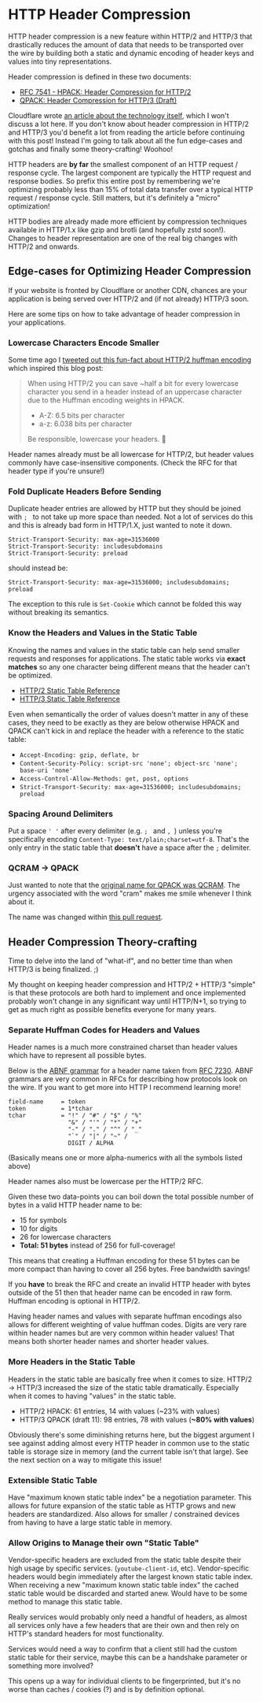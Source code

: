 # HTTP Header Compression

HTTP header compression is a new feature within HTTP/2 and HTTP/3 that
drastically reduces the amount of data that needs to be transported
over the wire by building both a static and dynamic encoding of
header keys and values into tiny representations.

Header compression is defined in these two documents:

- [RFC 7541 - HPACK: Header Compression for HTTP/2](https://tools.ietf.org/html/rfc7541)
- [QPACK: Header Compression for HTTP/3 (Draft)](https://datatracker.ietf.org/doc/draft-ietf-quic-qpack/)


Cloudflare wrote [an article about the technology itself](https://blog.cloudflare.com/hpack-the-silent-killer-feature-of-http-2/),
which I won't discuss a lot here. If you don't know about header compression in HTTP/2 and HTTP/3
you'd benefit a lot from reading the article before continuing with this post!
Instead I'm going to talk about all the fun edge-cases and gotchas
and finally some theory-crafting! Woohoo!

HTTP headers are **by far** the smallest component of an HTTP request / response cycle.
The largest component are typically the HTTP request and response bodies. So prefix this entire post by remembering
we're optimizing probably less than 15% of total data transfer over a typical HTTP request / response cycle.
Still matters, but it's definitely a "micro" optimization!

HTTP bodies are already made more efficient by compression techniques available in
HTTP/1.x like gzip and brotli (and hopefully zstd soon!). Changes to header representation are one of the real
big changes with HTTP/2 and onwards.

## Edge-cases for Optimizing Header Compression

If your website is fronted by Cloudflare or another CDN, chances are your application is being
served over HTTP/2 and (if not already) HTTP/3 soon.

Here are some tips on how to take advantage of header compression in your applications.

### Lowercase Characters Encode Smaller

Some time ago I [tweeted out this fun-fact about HTTP/2 huffman encoding](https://twitter.com/sethmlarson/status/1199866367916355585)
which inspired this blog post:

> When using HTTP/2 you can save ~half a bit for every lowercase character you send in a header instead of an uppercase character due to the Huffman encoding weights in HPACK.
>
> - A-Z: 6.5 bits per character
> - a-z: 6.038 bits per character
>
> Be responsible, lowercase your headers. 🌈

Header names already must be all lowercase for HTTP/2, but header values commonly have case-insensitive
components. (Check the RFC for that header type if you're unsure!)

### Fold Duplicate Headers Before Sending

Duplicate header entries are allowed by HTTP but they should be joined with `; ` to not take up more space than needed.
Not a lot of services do this and this is already bad form in HTTP/1.X, just wanted to note it down.

```
Strict-Transport-Security: max-age=31536000
Strict-Transport-Security: includesubdomains
Strict-Transport-Security: preload
```

should instead be:

```
Strict-Transport-Security: max-age=31536000; includesubdomains; preload
```

The exception to this rule is `Set-Cookie` which cannot be folded this way without breaking its semantics.

### Know the Headers and Values in the Static Table

Knowing the names and values in the static table can help send
smaller requests and responses for applications. The static table
works via **exact matches** so any one character being different means
that the header can't be optimized.

- [HTTP/2 Static Table Reference](https://tools.ietf.org/html/rfc7541#appendix-A)
- [HTTP/3 Static Table Reference](https://tools.ietf.org/html/draft-ietf-quic-qpack-11#appendix-A)

Even when semantically the order of values doesn't matter in any of these cases, they need
to be exactly as they are below otherwise HPACK and QPACK can't kick in
and replace the header with a reference to the static table:

- `Accept-Encoding: gzip, deflate, br`
- `Content-Security-Policy: script-src 'none'; object-src 'none'; base-uri 'none'`
- `Access-Control-Allow-Methods: get, post, options`
- `Strict-Transport-Security: max-age=31536000; includesubdomains; preload`

### Spacing Around Delimiters

Put a space `' '` after every delimiter (e.g. `; ` and `, `) unless you're specifically encoding
`Content-Type: text/plain;charset=utf-8`. That's the only entry in the static
table that **doesn't** have a space after the `;` delimiter.

### QCRAM → QPACK

Just wanted to note that the [original name for QPACK was QCRAM](https://tools.ietf.org/html/draft-krasic-quic-qcram-00).
The urgency associated with the word "cram" makes me smile whenever I think about it.

The name was changed within [this pull request](https://github.com/quicwg/base-drafts/pull/1164).

## Header Compression Theory-crafting

Time to delve into the land of "what-if", and no better time than when HTTP/3 is being finalized. ;)

My thought on keeping header compression and HTTP/2 + HTTP/3 "simple" is that these protocols
are both hard to implement and once implemented probably won't change in any significant
way until HTTP/N+1, so trying to get as much right as possible benefits everyone for many years.

### Separate Huffman Codes for Headers and Values

Header names is a much more constrained charset than header
values which have to represent all possible bytes.

Below is the [ABNF grammar](https://tools.ietf.org/html/rfc5234) for a header name
taken from [RFC 7230](https://tools.ietf.org/html/rfc7230).
ABNF grammars are very common in RFCs for describing how protocols look on the wire.
If you want to get more into HTTP I recommend learning more!

```
field-name     = token
token          = 1*tchar
tchar          = "!" / "#" / "$" / "%"
                 "&" / "'" / "*" / "+"
                 "-" / "." / "^" / "_"
                 "`" / "|" / "~" /
                 DIGIT / ALPHA
```

(Basically means one or more alpha-numerics with all the symbols listed above)

Header names also must be lowercase per the HTTP/2 RFC.

Given these two data-points you can boil down the total possible
number of bytes in a valid HTTP header name to be:

- 15 for symbols
- 10 for digits
- 26 for lowercase characters
- **Total: 51 bytes** instead of 256 for full-coverage!

This means that creating a Huffman encoding for these 51 bytes can be
more compact than having to cover all 256 bytes. Free bandwidth savings!

If you **have** to break the RFC and create an invalid HTTP header with bytes
outside of the 51 then that header name can be encoded in raw form. Huffman
encoding is optional in HTTP/2.

Having header names and values with separate huffman encodings also allows
for different weighting of value huffman codes. Digits are very rare within
header names but are very common within header values! That means both
shorter header names and shorter header values.

### More Headers in the Static Table

Headers in the static table are basically free when it comes to size.
HTTP/2 → HTTP/3 increased the size of the static table dramatically. Especially
when it comes to having "values" in the static table.

- HTTP/2 HPACK: 61 entries, 14 with values (~23% with values)
- HTTP/3 QPACK (draft 11): 98 entries, 78 with values (**~80% with values**)

Obviously there's some diminishing returns here, but the biggest argument I see
against adding almost every HTTP header in common use to the static table is
storage size in memory (and the current table isn't that large). See the next section
on a way to mitigate this issue!

### Extensible Static Table

Have "maximum known static table index" be a negotiation parameter.
This allows for future expansion of the static table as HTTP grows and new headers are standardized.
Also allows for smaller / constrained devices from having to have a large static table in memory.

### Allow Origins to Manage their own "Static Table"

Vendor-specific headers are excluded from the static table despite their high usage
by specific services. (`youtube-client-id`, etc). Vendor-specific headers would
begin immediately after the largest known static table index. When receiving a new "maximum known static table index"
the cached static table would be discarded and started anew. Would have to be some method to manage this static table.

Really services would probably only need a handful of headers, as almost all services only
have a few headers that are their own and then rely on HTTP's standard headers for most functionality.

Services would need a way to confirm that a client still had the custom static table
for their service, maybe this can be a handshake parameter or something more involved?

This opens up a way for individual clients to be fingerprinted, but it's no worse than caches / cookies
(?) and is by definition optional.
